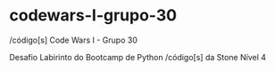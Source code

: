 # codewars-I-grupo-30
/código[s] Code Wars I - Grupo 30

Desafio Labirinto do Bootcamp de Python /código[s] da Stone
Nível 4